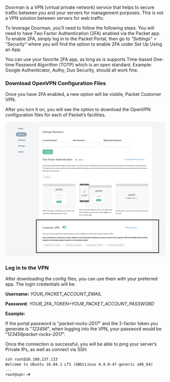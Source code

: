 <!-- <meta>
{
    "title":"Doorman VPN",
    "description":"Utilizing Doorman VPN to access your Device",
    "tag":["VPN", "Private Network", "Doorman"],
    "seo-title": "Doorman VPN - Packet Developer Docs",
    "seo-description": "Utilizing Doorman VPN to access your Device",
    "og-title": "Doorman VPN",
    "og-description": "Utilizing Doorman VPN to access your Device"
}
</meta> -->

Doorman is a VPN (virtual private network) service that helps to secure traffic between you and your servers for management purposes. This is not a VPN solution between servers for web traffic.

To leverage Doorman, you’ll need to follow the following steps. You will need to have Two Factor Authentication (2FA) enabled via the Packet app. To enable 2FA, simply log in to the Packet Portal, then go to _"Settings" > "Security"_ where you will find the option to enable 2FA under Set Up Using an App.

You can use your favorite 2FA app, as long as is supports Time-based One-time Password Algorithm (TOTP) which is an open standard. Example: Google Authenticator, Authy, Duo Security, should all work fine.

### Download OpenVPN Configuration Files

Once you have 2FA enabled, a new option will be visible, Packet Customer VPN.

After you turn it on, you will see the option to download the OpenVPN configuration files for each of Packet’s facilities.

![download VPN configuration](/images/doorman-customer-vpn/Download-VPN-Config-File.png)

### Log in to the VPN

After downloading the config files, you can use them with your preferred app. The login credentials will be:

**Username:** _YOUR\_PACKET\_ACCOUNT\_EMAIL_

**Password:** _YOUR\_2FA\_TOKEN+YOUR\_PACKET\_ACCOUNT\_PASSWORD_

**Example:**

If the portal password is "_packet-rocks-2017_" and the 2-factor token you generate is "_123456_", when logging into the VPN, your password would be “_123456packet-rocks-2017_”.

Once the connection is successful, you will be able to ping your server’s Private IPs, as well as connect via SSH.

```
ssh root@10.100.237.133
Welcome to Ubuntu 16.04.1 LTS (GNU/Linux 4.4.0-47-generic x86_64)
...
root@vpn:~#
```
